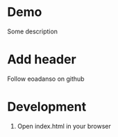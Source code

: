 # Demo

Some description

# Add header

Follow eoadanso on github

# Development

1. Open index.html in your browser